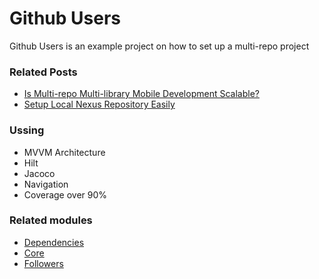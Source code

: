 

# Github Users

Github Users is an example project on how to set up a multi-repo project

### Related Posts

- [Is Multi-repo Multi-library Mobile Development Scalable?](https://medium.com/mobile-app-development-publication/is-multi-repo-multi-library-mobile-development-scalable-44f3a7f117fd)
- [Setup Local Nexus Repository Easily](https://medium.com/mobile-app-development-publication/setup-local-nexus-repository-easily-623b2017ddfd)

### Ussing
-   MVVM Architecture
-   Hilt
-   Jacoco
-   Navigation
-   Coverage over 90%


### Related modules

- [Dependencies](https://github.com/AMarturelo/usersgithub-android-dependencies)
- [Core](https://github.com/AMarturelo/usersgithub-android-core)
- [Followers](https://github.com/AMarturelo/usersgithub-android-followers)
